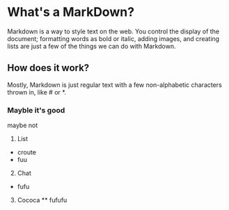 What's a MarkDown? 
==================

Markdown is a way to style text on the web. You control the display of the document; formatting words as bold or italic, adding images, and creating lists are just a few of the things we can do with Markdown.

How does it work?
------------------

Mostly, Markdown is just regular text with a few non-alphabetic characters thrown in, like # or *.

### Mayble it's good
 maybe not
1. List
* croute
* fuu 
2. Chat
* fufu
3. Cococa
** fufufu
